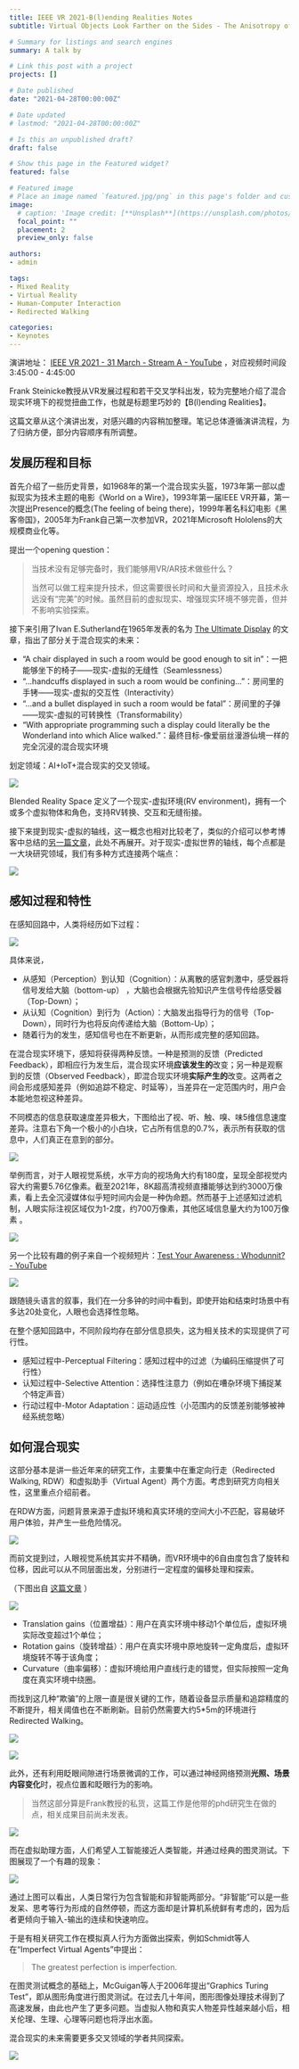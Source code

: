 ```yaml
---
title: IEEE VR 2021-B(l)ending Realities Notes
subtitle: Virtual Objects Look Farther on the Sides - The Anisotropy of Distance Perception in Virtual Reality

# Summary for listings and search engines
summary: A talk by 

# Link this post with a project
projects: []

# Date published
date: "2021-04-28T00:00:00Z"

# Date updated
# lastmod: "2021-04-28T00:00:00Z"

# Is this an unpublished draft?
draft: false

# Show this page in the Featured widget?
featured: false

# Featured image
# Place an image named `featured.jpg/png` in this page's folder and customize its options here.
image:
  # caption: 'Image credit: [**Unsplash**](https://unsplash.com/photos/CpkOjOcXdUY)'
  focal_point: ""
  placement: 2
  preview_only: false

authors:
- admin

tags:
- Mixed Reality
- Virtual Reality
- Human-Computer Interaction
- Redirected Walking

categories:
- Keynotes
---
```


演讲地址： [IEEE VR 2021 - 31 March - Stream A - YouTube](https://www.youtube.com/watch?v=Ds-h1J4MFMI) ，对应视频时间段 3:45:00 - 4:45:00

<!-- more -->

Frank Steinicke教授从VR发展过程和若干交叉学科出发，较为完整地介绍了混合现实环境下的视觉扭曲工作，也就是标题里巧妙的【B(l)ending Realities】。

这篇文章从这个演讲出发，对感兴趣的内容稍加整理。笔记总体遵循演讲流程，为了归纳方便，部分内容顺序有所调整。

## 发展历程和目标

首先介绍了一些历史背景，如1968年的第一个混合现实头盔，1973年第一部以虚拟现实为技术主题的电影《World on a Wire》，1993年第一届IEEE VR开幕，第一次提出Presence的概念(The feeling of being there)，1999年著名科幻电影《黑客帝国》，2005年为Frank自己第一次参加VR，2021年Microsoft Hololens的大规模商业化等。

提出一个opening question：

> 当技术没有足够完备时，我们能够用VR/AR技术做些什么？
>
> 当然可以做工程来提升技术，但这需要很长时间和大量资源投入，且技术永远没有“完美”的时候。虽然目前的虚拟现实、增强现实环境不够完善，但并不影响实验探索。

接下来引用了Ivan E.Sutherland在1965年发表的名为 [The Ultimate Display](https://my.eng.utah.edu/~cs6360/Readings/UltimateDisplay.pdf) 的文章，指出了部分关于混合现实的未来：

* “A chair displayed in such a room would be good enough to sit in”：一把能够坐下的椅子——现实-虚拟的无缝性（Seamlessness）
* “...handcuffs displayed in such a room would be confining...”：房间里的手铐——现实-虚拟的交互性（Interactivity）
* “...and a bullet displayed in such a room would be fatal”：房间里的子弹——现实-虚拟的可转换性（Transformability）
* “With appropriate programming such a display could literally be the Wonderland into which Alice walked.”：最终目标-像爱丽丝漫游仙境一样的完全沉浸的混合现实环境

划定领域：AI+IoT+混合现实的交叉领域。

![](https://github.com/HusterHope/blogimage/raw/master/20210428-1.png)

Blended Reality Space 定义了一个现实-虚拟环境(RV environment)，拥有一个或多个虚拟物体和角色，支持RV转换、交互和无缝衔接。

接下来提到现实-虚拟的轴线，这一概念也相对比较老了，类似的介绍可以参考博客中总结的[另一篇文章]()，此处不再展开。对于现实-虚拟世界的轴线，每个点都是一大块研究领域，我们有多种方式连接两个端点：

![](https://github.com/HusterHope/blogimage/raw/master/20210428-2.png)

## 感知过程和特性

在感知回路中，人类将经历如下过程：

![](https://github.com/HusterHope/blogimage/raw/master/20210428-3.png)

具体来说，

* 从感知（Perception）到认知（Cognition）：从离散的感官刺激中，感受器将信号发给大脑（bottom-up） ，大脑也会根据先验知识产生信号传给感受器（Top-Down）；
* 从认知（Cognition）到行为（Action）：大脑发出指导行为的信号（Top-Down），同时行为也将反向传递给大脑（Bottom-Up）；
* 随着行为的发生，感知信号也在不断更新，从而形成完整的感知回路。

在混合现实环境下，感知将获得两种反馈。一种是预测的反馈（Predicted Feedback），即相应行为发生后，混合现实环境**应该发生的**改变；另一种是观察到的反馈（Observed Feedback），即混合现实环境**实际产生的**改变。这两者之间会形成感知差异（例如追踪不稳定、时延等），当差异在一定范围内时，用户会本能地忽视这种差异。

不同模态的信息获取速度差异极大，下图给出了视、听、触、嗅、味5维信息速度差异。注意右下角一个极小的小白块，它占所有信息的0.7%，表示所有获取的信息中，人们真正在意到的部分。

![](https://github.com/HusterHope/blogimage/raw/master/20210428-4.png)

举例而言，对于人眼视觉系统，水平方向的视场角大约有180度，呈现全部视觉内容大约需要5.76亿像素。截至2021年，8K超高清视频直播能够达到约3000万像素，看上去全沉浸媒体似乎短时间内会是一种伪命题。然而基于上述感知过滤机制，人眼实际注视区域仅为1-2度，约700万像素，其他区域信息量大约为100万像素 。

![](https://github.com/HusterHope/blogimage/raw/master/20210428-5.png)

另一个比较有趣的例子来自一个视频短片：[Test Your Awareness : Whodunnit? - YouTube](https://www.youtube.com/watch?v=ubNF9QNEQLA) 

![](https://github.com/HusterHope/blogimage/raw/master/20210428-6.png)

跟随镜头语言的叙事，我们在一分多钟的时间中看到，即使开始和结束时场景中有多达20处变化，人眼也会选择性忽略。

在整个感知回路中，不同阶段均存在部分信息损失，这为相关技术的实现提供了可行性。

* 感知过程中-Perceptual Filtering：感知过程中的过滤（为编码压缩提供了可行性）
* 认知过程中-Selective Attention：选择性注意力（例如在嘈杂环境下捕捉某个特定声音）
* 行动过程中-Motor Adaptation：运动适应性（小范围内的反馈差别能够被神经系统忽略）

## 如何混合现实

这部分基本是讲一些近年来的研究工作，主要集中在重定向行走（Redirected Walking, RDW）和虚拟助手（Virtual Agent）两个方面。考虑到研究方向相关性，这里重点介绍前者。

在RDW方面，问题背景来源于虚拟环境和真实环境的空间大小不匹配，容易破坏用户体验，并产生一些危险情况。

![](https://github.com/HusterHope/blogimage/raw/master/20210428-7.png)

而前文提到过，人眼视觉系统其实并不精确，而VR环境中的6自由度包含了旋转和位移，因此可以从不同层面出发，分别进行一定程度的偏移处理和探索。

（下图出自 [这篇文章](https://zhuanlan.zhihu.com/p/33467983) ）

![](https://github.com/HusterHope/blogimage/raw/master/20210428-8.png)

* Translation gains（位置增益）：用户在真实环境中移动1个单位后，虚拟环境实际改变超过1个单位；
* Rotation gains（旋转增益）：用户在真实环境中原地旋转一定角度后，虚拟环境旋转不等于该角度；
* Curvature（曲率偏移）：虚拟环境给用户直线行走的错觉，但实际按照一定角度在真实环境中绕圈。

而找到这几种“欺骗”的上限一直是很关键的工作，随着设备显示质量和追踪精度的不断提升，相关阈值也在不断刷新。目前仍然需要大约5*5m的环境进行Redirected Walking。

![](https://github.com/HusterHope/blogimage/raw/master/20210428-9.png)

![](https://github.com/HusterHope/blogimage/raw/master/20210428-10.png)

此外，还有利用眨眼间隙进行场景微调的工作，可以通过神经网络预测**光照、场景内容变化**时，视点位置和眨眼行为的影响。

> 当然这部分算是Frank教授的私货，这篇工作是他带的phd研究生在做的点，相关成果目前尚未发表。

![](https://github.com/HusterHope/blogimage/raw/master/20210428-11.png)



而在虚拟助理方面，人们希望人工智能接近人类智能，并通过经典的图灵测试。下图展现了一个有趣的现象：

![](https://github.com/HusterHope/blogimage/raw/master/20210428-12.png)

通过上图可以看出，人类日常行为包含智能和非智能两部分。“非智能”可以是一些发呆、思考等行为形成的自然停顿，而这方面却是计算机系统鲜有考虑的，因为后者更倾向于输入-输出的连续和快速响应。

于是有相关研究工作在模拟真人行为方面做出探索，例如Schmidt等人在“Imperfect Virtual Agents”中提出：

> The greatest perfection is imperfection.

在图灵测试概念的基础上，McGuigan等人于2006年提出“Graphics Turing Test”，即从图形角度进行图灵测试。在过去几十年间，图形图像处理技术得到了高速发展，由此也产生了更多问题。当虚拟人物和真实人物差异性越来越小后，相关伦理、生理、心理等问题也将浮出水面。

混合现实的未来需要更多交叉领域的学者共同探索。

![](https://github.com/HusterHope/blogimage/raw/master/20210428-13.png)